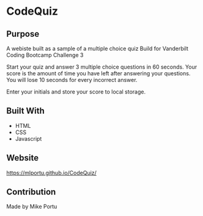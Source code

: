 # CodeQuiz

## Purpose
A webiste built as a sample of a multiple choice quiz
Build for Vanderbilt Coding Bootcamp Challenge 3

Start your quiz and answer 3 multiple choice questions in 60 seconds. Your score is the amount of time you have left after answering your questions. You will lose 10 seconds for every incorrect answer. 

Enter your initials and store your score to local storage. 

## Built With
* HTML
* CSS
* Javascript

## Website
https://mlportu.github.io/CodeQuiz/

## Contribution
Made by Mike Portu
